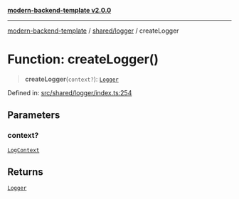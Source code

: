 [**modern-backend-template v2.0.0**](../../../README.md)

***

[modern-backend-template](../../../modules.md) / [shared/logger](../README.md) / createLogger

# Function: createLogger()

> **createLogger**(`context?`): [`Logger`](../classes/Logger.md)

Defined in: [src/shared/logger/index.ts:254](https://github.com/maemreyo/saas-4cus-nodejs/blob/1a77de11cd6eaefe66c31c7f5de281673fc25ce5/src/shared/logger/index.ts#L254)

## Parameters

### context?

[`LogContext`](../interfaces/LogContext.md)

## Returns

[`Logger`](../classes/Logger.md)
